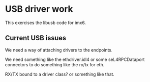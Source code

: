 # USB driver work

This exercises the libusb code for imx6.

## Current USB issues

We need a way of attaching drivers to the endpoints.

We need something like the ethdriver.idl4 or some seL4RPCDataport connectors to do something like the rx/tx for eth.

RX/TX bound to a driver class? or something like that.